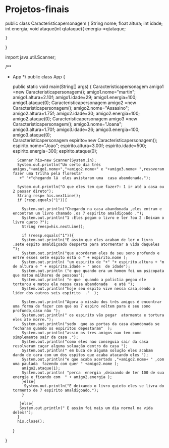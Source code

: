 # Projetos-finais
public class Caracteristicapersonagem {
    String nome;
    float altura;
    int idade;
    int energia; 
    void ataque(int qtataque){
       energia-=qtataque;

    }

}


import java.util.Scanner;






/**
 * App
 */
public class App {

    public static void main(String[] args) {
       Caracteristicapersonagem amigo1 =new Caracteristicapersonagem();
           amigo1.nome="martin";
           amigo1.altura=2.10f;
           amigo1.idade=29;
           amigo1.energia=100;
           amigo1.ataque(0);
        Caracteristicapersonagem amigo2 =new Caracteristicapersonagem();
           amigo2.nome="Assasino";
           amigo2.altura=1.75f;
           amigo2.idade=30; 
           amigo2.energia=100;
           amigo2.ataque(0); 
        Caracteristicapersonagem amigo3 =new Caracteristicapersonagem();
           amigo3.nome="Joana";
           amigo3.altura=1.70f;
           amigo3.idade=26;
           amigo3.energia=100;
           amigo3.ataque(0);  
         Caracteristicapersonagem espirito=new Caracteristicapersonagem();
           espirito.nome="Joao";
           espirito.altura=3.00f;
           espirito.idade=500;
           espirito.energia=300;
           espirito.ataque(0);
        
         











         Scanner his=new Scanner(System.in);
         System.out.println("Um certo dia três amigos,"+amigo1.nome+","+amigo2.nome+" e "+amigo3.nome+ ",resoveram fazer uma trilha pela floresta"
          +" "+"chegando lá  eles avistaram uma  casa abandonada."); 

         System.out.println("O que eles tem que fazer?: 1 ir até a casa ou 2 passar direto");
         String resp= his.nextLine();
         if (resp.equals("1")){ 

           System.out.println("Chegando na casa abandonada ,eles entram e encontram um livro chamado ,os 7 espirito amaldiçoado .");
           System.out.println("1 :Eles pegam o livro e ler ?ou 2 :Deixam o livro queto ?");
           String reesp=his.nextLine();

           if (reesp.equals("1")){
           System.out.println("E assim que eles acabam de ler o livro ,sete espito amaldiçoado desperta para atormentar a vida daqueles ");
           System.out.println("que acordaram eles de seu sono profundo e entre esses sete espito está o " + espirito.nome );
           System.out.println( "um espirito de "+" "+ espirito.altura + "m de altura e " + espirito.idade + " anos  de idade");
           System.out.println ("e que quando era um homem foi um psicopata que matou milhares de pessoas");
           System.out.println( "e que  quando a polic1ia pegou ele  torturou e matou ele nessa casa abandonada   e até ");
           System.out.println("hoje seu espito vive nessa casa,sendo o lider dos outros seis espirito  ."  );

           System.out.println("Agora a missão dos três amigos é encontrar uma forma de fazer com que os 7 espiro voltem para o seu sono profundo,caso não ");
           System.out.println(" os espirito vão pegar  atormenta e tortura eles ate morre.");
           System.out.println("sedo  que as portas da casa abandonada se fecharam quando os espiritos depestaram"  );
           System.out.println("assim os tres amigos nao tem como simplemente sair da casa .");
           System.out.println("como eles nao conseguia sair da casa resolveram caçar alguma soluação dentro da casa "); 
           System.out.println(" em buca de alguma solução eles acabam dando de cara com um dos espitos que acaba atacando eles ");
           System.out.println("e que acaba acertado ,"+amigo2.nome+ " ,com uma paulada  fazendo com quer " +amigo2.nome );
           amigo2.ataque(1);
           System.out.println( "perca  energia ,deixando de ter 100 de sua energia e ficando com  " + amigo2.energia );
           }else{
            System.out.println("E deixando o livro quieto eles se livra do tormento de 7 espirito amaldiçoado.");
           }
         
          }else{ 
          System.out.println(" E assim foi mais um dia normal na vida deles!");
         }
         his.close();
    }


}

